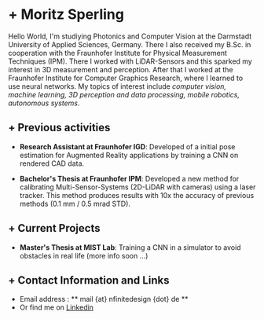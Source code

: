 # + Moritz Sperling
Hello World,
I'm studiying Photonics and Computer Vision at the Darmstadt University of Applied Sciences, Germany. There I also received my B.Sc. in cooperation with the Fraunhofer Institute for Physical Measurement Techniques (IPM). There I worked with LiDAR-Sensors and this sparked my interest in 3D measurement and perception. After that I worked at the Fraunhofer Institute for Computer Graphics Research, where I learned to use neural networks.
My topics of interest include *computer vision, machine learning, 3D perception and data processing, mobile robotics, autonomous systems*.

## + Previous activities
- **Research Assistant at Fraunhofer IGD**: Developed of a initial pose estimation for Augmented Reality applications by training a CNN on rendered CAD data.

- **Bachelor's Thesis at Fraunhofer IPM**: Developed a new method for calibrating Multi-Sensor-Systems (2D-LiDAR with cameras) using a laser tracker. This method produces results with 10x the accuracy of previous methods (0.1 mm / 0.5 mrad STD).


## + Current Projects
- **Master's Thesis at MIST Lab**: Training a CNN in a simulator to avoid obstacles in real life (more info soon ...)

## + Contact Information and Links

- Email address : ** mail {at} nfinitedesign {dot} de **
- Or find me on [Linkedin](https://www.linkedin.com/in/moritz-sperling-1b052215b/)

